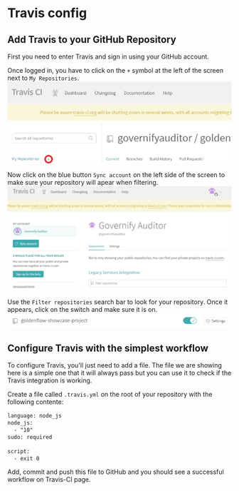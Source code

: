 # Travis config

## Add Travis to your GitHub Repository
First you need to enter Travis and sign in using your GitHub account. 

Once logged in, you have to click on the `+` symbol at the left of the screen next to `My Repositories`.
![Golden Flow Diagram](https://github.com/governifyauditor/goldenflow-showcase-project/blob/main/img/travis1.PNG?raw=true)

Now click on the blue button `Sync account` on the left side of the screen to make sure your repository will apear when filtering. 
![Golden Flow Diagram](https://github.com/governifyauditor/goldenflow-showcase-project/blob/main/img/travis2.PNG?raw=true)

Use the `Filter repositories` search bar to look for your repository. Once it appears, click on the switch and make sure it is on.
![Golden Flow Diagram](https://github.com/governifyauditor/goldenflow-showcase-project/blob/main/img/travis3.PNG?raw=true)

## Configure Travis with the simplest workflow
To configure Travis, you'll just need to add a file. The file we are showing here is a simple one that it will always pass but you can use it to check if the Travis integration is working. 

Create a file called `.travis.yml` on the root of your repository with the following contente:

```
language: node_js
node_js:
  - "10"
sudo: required

script:
  - exit 0
```

Add, commit and push this file to GitHub and you should see a successful workflow on Travis-CI page. 